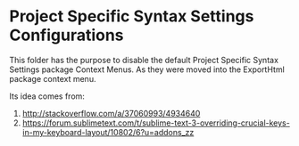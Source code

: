 # Project Specific Syntax Settings Configurations 

This folder has the purpose to disable the default Project Specific Syntax Settings package Context Menus.
As they were moved into the ExportHtml package context menu.

Its idea comes from:

1. http://stackoverflow.com/a/37060993/4934640
1. https://forum.sublimetext.com/t/sublime-text-3-overriding-crucial-keys-in-my-keyboard-layout/10802/6?u=addons_zz




